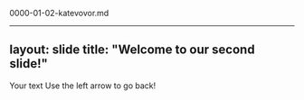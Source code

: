 0000-01-02-katevovor.md

---
layout: slide
title: "Welcome to our second slide!"
---
Your text
Use the left arrow to go back!
